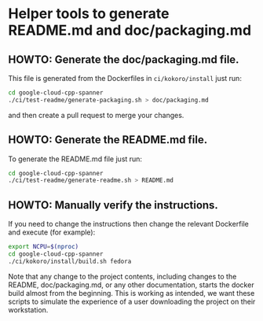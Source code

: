 # Helper tools to generate README.md and doc/packaging.md

## HOWTO: Generate the doc/packaging.md file.

This file is generated from the Dockerfiles in `ci/kokoro/install` just run:

```bash
cd google-cloud-cpp-spanner
./ci/test-readme/generate-packaging.sh > doc/packaging.md
```

and then create a pull request to merge your changes.

## HOWTO: Generate the README.md file.

To generate the README.md file just run:

```bash
cd google-cloud-cpp-spanner
./ci/test-readme/generate-readme.sh > README.md
```

## HOWTO: Manually verify the instructions.

If you need to change the instructions then change the relevant Dockerfile and
execute (for example):

```bash
export NCPU=$(nproc)
cd google-cloud-cpp-spanner
./ci/kokoro/install/build.sh fedora
```

Note that any change to the project contents, including changes to the README,
doc/packaging.md, or any other documentation, starts the docker build almost
from the beginning. This is working as intended, we want these scripts to
simulate the experience of a user downloading the project on their workstation.
